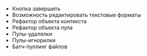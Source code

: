 - Кнопка завершить
- Возможность редактировать текстовые форматы
- Рефактор объекта контекста
- Рефактор объекта пула
- Пулы-удалялки
- Пулы-игнорилки
- Батч-пуллинг файлов
